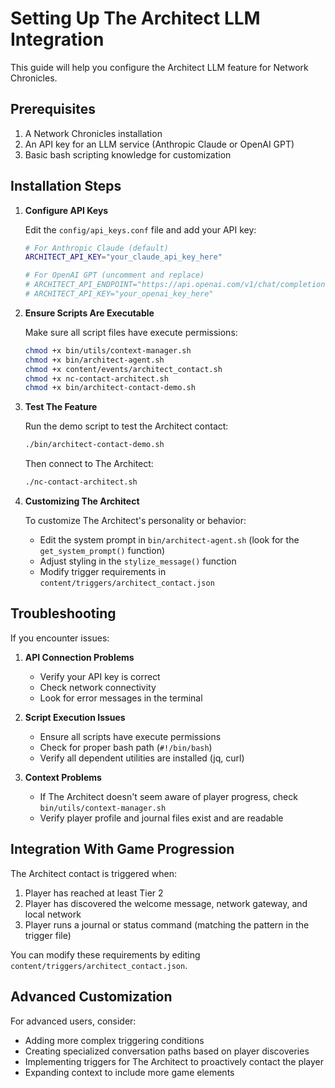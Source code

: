# Setting Up The Architect LLM Integration

This guide will help you configure the Architect LLM feature for Network Chronicles.

## Prerequisites

1. A Network Chronicles installation
2. An API key for an LLM service (Anthropic Claude or OpenAI GPT)
3. Basic bash scripting knowledge for customization

## Installation Steps

1. **Configure API Keys**

   Edit the `config/api_keys.conf` file and add your API key:

   ```bash
   # For Anthropic Claude (default)
   ARCHITECT_API_KEY="your_claude_api_key_here"
   
   # For OpenAI GPT (uncomment and replace)
   # ARCHITECT_API_ENDPOINT="https://api.openai.com/v1/chat/completions"
   # ARCHITECT_API_KEY="your_openai_key_here"
   ```

2. **Ensure Scripts Are Executable**

   Make sure all script files have execute permissions:

   ```bash
   chmod +x bin/utils/context-manager.sh
   chmod +x bin/architect-agent.sh
   chmod +x content/events/architect_contact.sh
   chmod +x nc-contact-architect.sh
   chmod +x bin/architect-contact-demo.sh
   ```

3. **Test The Feature**

   Run the demo script to test the Architect contact:

   ```bash
   ./bin/architect-contact-demo.sh
   ```

   Then connect to The Architect:

   ```bash
   ./nc-contact-architect.sh
   ```

4. **Customizing The Architect**

   To customize The Architect's personality or behavior:

   - Edit the system prompt in `bin/architect-agent.sh` (look for the `get_system_prompt()` function)
   - Adjust styling in the `stylize_message()` function
   - Modify trigger requirements in `content/triggers/architect_contact.json`

## Troubleshooting

If you encounter issues:

1. **API Connection Problems**
   - Verify your API key is correct
   - Check network connectivity
   - Look for error messages in the terminal

2. **Script Execution Issues**
   - Ensure all scripts have execute permissions
   - Check for proper bash path (`#!/bin/bash`)
   - Verify all dependent utilities are installed (jq, curl)

3. **Context Problems**
   - If The Architect doesn't seem aware of player progress, check `bin/utils/context-manager.sh`
   - Verify player profile and journal files exist and are readable

## Integration With Game Progression

The Architect contact is triggered when:

1. Player has reached at least Tier 2
2. Player has discovered the welcome message, network gateway, and local network
3. Player runs a journal or status command (matching the pattern in the trigger file)

You can modify these requirements by editing `content/triggers/architect_contact.json`.

## Advanced Customization

For advanced users, consider:

- Adding more complex triggering conditions
- Creating specialized conversation paths based on player discoveries
- Implementing triggers for The Architect to proactively contact the player
- Expanding context to include more game elements